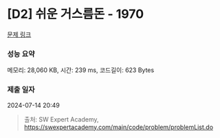 # [D2] 쉬운 거스름돈 - 1970 

[문제 링크](https://swexpertacademy.com/main/code/problem/problemDetail.do?contestProbId=AV5PsIl6AXIDFAUq) 

### 성능 요약

메모리: 28,060 KB, 시간: 239 ms, 코드길이: 623 Bytes

### 제출 일자

2024-07-14 20:49



> 출처: SW Expert Academy, https://swexpertacademy.com/main/code/problem/problemList.do